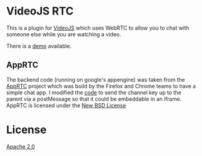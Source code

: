 # VideoJS RTC

This is a plugin for [VideoJS](github/zencoder:videojs) which uses WebRTC to allow you to chat
with someone else while you are watching a video.

There is a [demo](http://videojs-rtc.appspot.com/html/demo.html) available.

## AppRTC

The backend code (running on google's appengine) was taken from the
[AppRTC](http://apprtc.appspot.com) project which was
build by the Firefox and Chrome teams to have a simple chat app.
I modified the [code](https://code.google.com/p/webrtc-samples/source/browse/trunk/apprtc/) to send
the channel key up to the parent via a postMessage so that it could be embeddable in an iframe.
AppRTC is licensed under the [New BSD License](http://opensource.org/licenses/BSD-3-Clause)

# License
[Apache 2.0](LICENSE)
